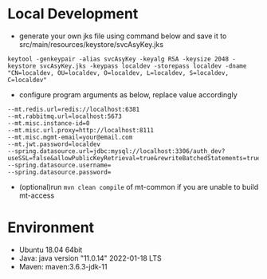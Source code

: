 # Local Development
- generate your own jks file using command below and save it to src/main/resources/keystore/svcAsyKey.jks
```shell
keytool -genkeypair -alias svcAsyKey -keyalg RSA -keysize 2048 -keystore svcAsyKey.jks -keypass localdev -storepass localdev -dname "CN=localdev, OU=localdev, O=localdev, L=localdev, S=localdev, C=localdev"
```
- configure program arguments as below, replace value accordingly
```
--mt.redis.url=redis://localhost:6381
--mt.rabbitmq.url=localhost:5673
--mt.misc.instance-id=0
--mt.misc.url.proxy=http://localhost:8111
--mt.misc.mgmt-email=your@email.com
--mt.jwt.password=localdev
--spring.datasource.url=jdbc:mysql://localhost:3306/auth_dev?useSSL=false&allowPublicKeyRetrieval=true&rewriteBatchedStatements=true
--spring.datasource.username=
--spring.datasource.password=
```
- (optional)run ```mvn clean compile``` of mt-common if you are unable to build mt-access
# Environment
- Ubuntu 18.04 64bit
- Java: java version "11.0.14" 2022-01-18 LTS
- Maven: maven:3.6.3-jdk-11